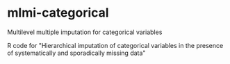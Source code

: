 # mlmi-categorical
Multilevel multiple imputation for categorical variables

R code for "Hierarchical imputation of categorical variables in the presence of systematically and sporadically missing data"
